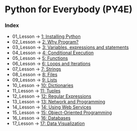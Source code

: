 # Python for Everybody (PY4E)

### Index

- 01_Lesson &rarr; [1: Installing Python](https://www.py4e.com/software-mac.php)
- 02_Lesson &rarr; [2: Why Program?](https://www.py4e.com/html3/01-intro)
- 03_Lesson &rarr; [3: Variables, expressions and statements](https://www.py4e.com/html3/02-variables)
- 04_Lesson &rarr; [4: Conditional Execution](https://www.py4e.com/html3/03-conditional)
- 05_Lesson &rarr; [5: Functions](https://www.py4e.com/html3/04-functions)
- 06_Lesson &rarr; [6: Loops and Iterations](https://www.py4e.com/html3/05-iterations)
- 07_Lesson &rarr; [7: Strings](https://www.py4e.com/html3/06-strings)
- 08_Lesson &rarr; [8: Files](https://www.py4e.com/html3/07-files)
- 09_Lesson &rarr; [9: Lists](https://www.py4e.com/html3/08-lists)
- 10_Lesson &rarr; [10: Dictionaries](https://www.py4e.com/html3/09-dictionaries)
- 11_Lesson &rarr; [11: Tuples](https://www.py4e.com/html3/10-tuples)
- 12_Lesson &rarr; [12: Regular Expressions](https://www.py4e.com/html3/11-regex)
- 13_Lesson &rarr; [13: Network and Programming](https://www.py4e.com/html3/12-network)
- 14_Lesson &rarr; [14: Using Web Services](https://www.py4e.com/html3/13-web)
- 15_Lesson &rarr; [15: Object-Oriented Programming](https://www.py4e.com/html3/14-objects)
- 16_Lesson &rarr; [16: Databases](https://www.py4e.com/html3/15-database)
- 17_Lesson &rarr; [17: Data Visualization](https://www.py4e.com/html3/16-viz)
